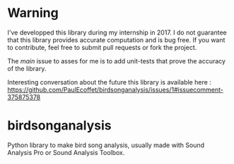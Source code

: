 # Warning

I've developped this library during my internship in 2017. I do not guarantee that this library provides accurate computation and is bug free. If you want to contribute, feel free to submit pull requests or fork the project. 

The *main* issue to asses for me is to add unit-tests that prove the accuracy of the library.

Interesting conversation about the future this library is available here : https://github.com/PaulEcoffet/birdsonganalysis/issues/1#issuecomment-375875378


# birdsonganalysis
Python library to make bird song analysis, usually made with Sound Analysis Pro or Sound Analysis Toolbox.
